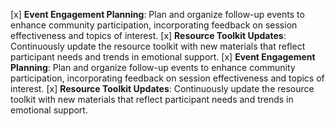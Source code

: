 [x] **Event Engagement Planning**: Plan and organize follow-up events to enhance community participation, incorporating feedback on session effectiveness and topics of interest.
[x] **Resource Toolkit Updates**: Continuously update the resource toolkit with new materials that reflect participant needs and trends in emotional support.
[x] **Event Engagement Planning**: Plan and organize follow-up events to enhance community participation, incorporating feedback on session effectiveness and topics of interest.
[x] **Resource Toolkit Updates**: Continuously update the resource toolkit with new materials that reflect participant needs and trends in emotional support.